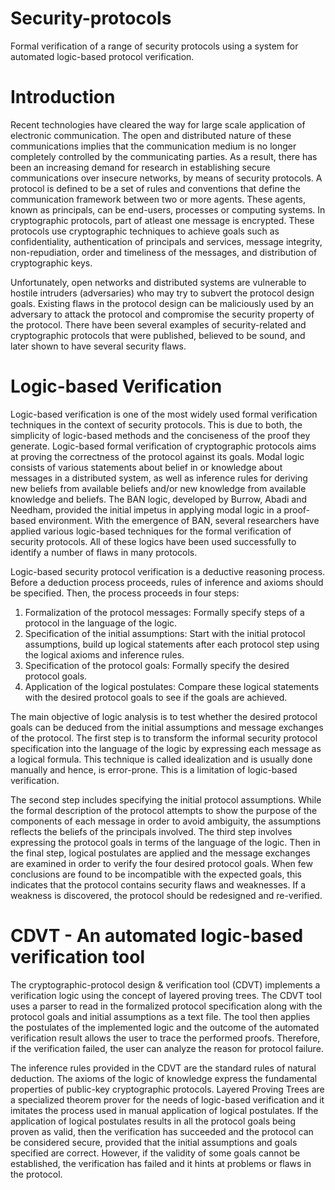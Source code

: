 # Security-protocols
Formal verification of a range of security protocols using a system for automated logic-based protocol verification.

# Introduction
Recent technologies have cleared the way for large scale application of electronic communication. The open and distributed nature of these communications implies that the communication medium is no longer completely controlled by the communicating parties. As a result, there has been an increasing demand for research in establishing secure communications over insecure networks, by means of security protocols. A protocol is defined to be a set of rules and conventions that define the communication framework between two or more agents. These agents, known as principals, can be end-users, processes or computing systems. In cryptographic protocols, part of atleast one message is encrypted. These protocols use cryptographic techniques to achieve goals such as confidentiality, authentication of principals and services, message integrity, non-repudiation, order and timeliness of the messages, and distribution of cryptographic keys. 

Unfortunately, open networks and distributed systems are vulnerable to hostile intruders (adversaries) who may try to subvert the protocol design goals. Existing flaws in the protocol design can be maliciously used by an adversary to attack the protocol and compromise the security property of the protocol. There have been several examples of security-related and cryptographic protocols that were published, believed to be sound, and later shown to have several security flaws.

# Logic-based Verification 
Logic-based verification is one of the most widely used formal verification techniques in the context of security protocols. This is due to both, the simplicity of logic-based methods and the conciseness of the proof they generate. Logic-based formal verification of cryptographic protocols aims at proving the correctness of the protocol against its goals. Modal logic consists of various statements about belief in or knowledge about messages in a distributed system, as well as inference rules for deriving new beliefs from available beliefs and/or new knowledge from available knowledge and beliefs. The BAN logic, developed by Burrow, Abadi and Needham, provided the initial impetus in applying modal logic in a proof-based environment. With the emergence of BAN, several researchers have applied various logic-based techniques for the formal verification of security protocols. All of these logics have been used successfully to identify a number of flaws in many protocols.

Logic-based security protocol verification is a deductive reasoning process. Before a deduction process proceeds, rules of inference and axioms should be specified. Then, the process proceeds in four steps:
1. Formalization of the protocol messages: Formally specify steps of a protocol in the language of the logic. 
2. Specification of the initial assumptions: Start with the initial protocol assumptions, build up logical statements after each protocol step using the logical axioms and inference rules. 
3. Specification of the protocol goals: Formally specify the desired protocol goals. 
4. Application of the logical postulates: Compare these logical statements with the desired protocol goals to see if the goals are achieved. 

The main objective of logic analysis is to test whether the desired protocol goals can be deduced from the initial assumptions and message exchanges of the protocol. The first step is to transform the informal security protocol specification into the language of the logic by expressing each message as a logical formula. This technique is called idealization and is usually done manually and hence, is error-prone. This is a limitation of logic-based verification.

The second step includes specifying the initial protocol assumptions. While the formal description of the protocol attempts to show the purpose of the components of each message in order to avoid ambiguity, the assumptions reflects the beliefs of the principals involved. The third step involves expressing the protocol goals in terms of the language of the logic. Then in the final step, logical postulates are applied and the message exchanges are examined in order to verify the four desired protocol goals. When few conclusions are found to be incompatible with the expected goals, this indicates that the protocol contains security flaws and weaknesses. If a weakness is discovered, the protocol should be redesigned and re-verified. 

 # CDVT - An automated logic-based verification tool
The cryptographic-protocol design & verification tool (CDVT) implements a verification logic using the concept of layered proving trees. The CDVT tool uses a parser to read in the formalized protocol specification along with the protocol goals and initial assumptions as a text file. The tool then applies the postulates of the implemented logic and the outcome of the automated verification result allows the user to trace the performed proofs. Therefore, if the verification failed, the user can analyze the reason for protocol failure. 

The inference rules provided in the CDVT are the standard rules of natural deduction. The axioms of the logic of knowledge express the fundamental properties of public-key cryptographic protocols. Layered Proving Trees are a specialized theorem prover for the needs of logic-based verification and it imitates the process used in manual application of logical postulates. If the application of logical postulates results in all the protocol goals being proven as valid, then the verification has succeeded and the protocol can be considered secure, provided that the initial assumptions and goals specified are correct. However, if the validity of some goals cannot be established, the verification has failed and it hints at problems or flaws in the protocol.

